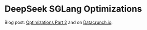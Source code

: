# DeepSeek SGLang Optimizations

Blog post: [Optimizations Part 2](./deepseek-sglang-optimiz.md) and on [Datacrunch.io](https://datacrunch.io/blog/deepseek-v3-sglang-inference-optimization).
